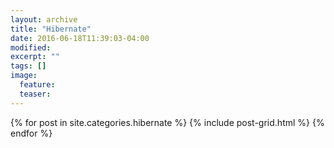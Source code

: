 ```yaml
---
layout: archive
title: "Hibernate"
date: 2016-06-18T11:39:03-04:00
modified:
excerpt: ""
tags: []
image:
  feature:
  teaser:
---
```


<div class="tiles">
{% for post in site.categories.hibernate %}
  {% include post-grid.html %}
{% endfor %}
</div><!-- /.tiles -->
